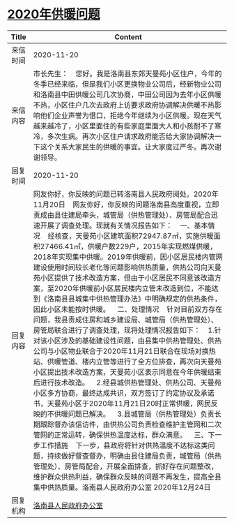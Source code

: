 # <a href="http://www.shangluo.gov.cn/zmhd/ldxxxx.jsp?urltype=leadermail.LeaderMailContentUrl&wbtreeid=1112&leadermailid=6631">2020年供暖问题</a>
| Title |                                                                                                                                                                                                                                                                                                                                                                                                                              Content                                                                                                                                                                                                                                                                                                                                                                                                                               |
|:-----:|--------------------------------------------------------------------------------------------------------------------------------------------------------------------------------------------------------------------------------------------------------------------------------------------------------------------------------------------------------------------------------------------------------------------------------------------------------------------------------------------------------------------------------------------------------------------------------------------------------------------------------------------------------------------------------------------------------------------------------------------------------------------------------------------------------------------------------------------------------------------|
| 来信时间  | 2020-11-20                                                                                                                                                                                                                                                                                                                                                                                                                                                                                                                                                                                                                                                                                                                                                                                                                                                         |
| 来信内容  | 市长先生：    您好。我是洛南县东郊天曼苑小区住户，今年的冬季已经来临，但是我们小区更换物业公司后，经新物业公司和洛南县中田供暖公司几次协商，中田公司因为去年小区供暖不热，小区住户几次去政府上访要求政府协调解决供暖不热影响他们企业声誉为借口，拒绝今年继续为小区供暖。现在天气越来越冷了，小区里面住的有些家庭里面大人和小孩耐不了寒冷，多次生病。再次小区住户请求政府能否给大家协调解决一下这个关系大家民生的供暖的事宜。让大家度过严冬。再次谢谢领导。                                                                                                                                                                                                                                                                                                                                                                                                                                                                                                                                                                                                                                    |
| 回复时间  | 2020-11-20                                                                                                                                                                                                                                                                                                                                                                                                                                                                                                                                                                                                                                                                                                                                                                                                                                                         |
| 回复内容  | 网友你好，你反映的问题已转洛南县人民政府阅处。2020年11月20日    网友你好，你反映的问题洛南县高度重视，立即责成由县住建局牵头，城管局（供热管理处）、房管局配合迅速开展了调查处理。现就有关情况报告如下：    一、基本情况    经核查，天曼苑小区建筑面积72947.87㎡，实施供暖面积27466.41㎡，供暖户数229户，2015年实现燃煤供暖，2018年实现集中供暖。2019年供暖前，因小区居民楼内管网建设使用时间较长老化等问题影响供热质量，供热公司向天曼苑小区提供了技术改造方案，但由于小区居民不同意该改造方案，至2020年供暖前小区居民楼内立管未改造到位，不能达到《洛南县县城集中供热管理办法》中明确规定的供热条件，因此小区未能按时供暖。    二、处理情况    针对目前双方存在问题，我县责成住房和城乡建设局、城管局（供热管理处）、房管局联合进行了调查处理，现将处理情况报告如下：    1.针对该小区涉及的基础建设性问题，由县集中供热管理处、供热公司与小区物业联合于2020年11月21日联合在现场对换热站、供暖管道、楼内立管等进行了全方位排查，再次向天曼苑小区提出技术改造方案，天曼苑小区表示同意在今年供暖结束后进行技术改造。    2.经县城供热管理处、供热公司、天曼苑小区多方协商，最终达成共识，双方签订了约定协议及承诺书，天曼苑小区于2020年11月21日20时正常供暖，网民反映的不供暖问题已解决。    3.县城管局（供热管理处）负责长期跟踪督办该信访件，由供热公司负责检查维护主管网和二次管网的正常运转，确保供热温度达标，群众满意。    三、下一步工作措施    下一步，县政府将针对供热温度不达标这类问题，持续做好督查督办，明确由县住建局负责，城管局（供热管理处）、房管局配合，开展全面排查，抓好存在问题整改，维护群众供热利益，确保群众反映的问题不再发生，提高全县集中供热质量。洛南县人民政府办公室 2020年12月24日 |
| 回复机构  | <a href="../../categories/agencies/洛南县人民政府办公室.md">洛南县人民政府办公室</a>                                                                                                                                                                                                                                                                                                                                                                                                                                                                                                                                                                                                                                                                                                                                                                                                   |